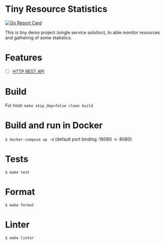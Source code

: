 Tiny Resource Statistics
=========================
[![Go Report Card](https://goreportcard.com/badge/github.com/alekns/tinyrstats)](https://goreportcard.com/report/github.com/alekns/tinyrstats)

This is tiny demo project (single service solution), to able monitor resources and gathering of some statistics.


Features
=============

- [ ] [HTTP REST API](https://github.com/alekns/tinyrstats/blob/master/http-api.apib)


Build
======

For host: `make skip_dep=false clean build`


Build and run in Docker
========================

`$ docker-compose up -d` (default port binding :18080 -> :8080)


Tests
=======

`$ make test`


Format
========

`$ make format`


Linter
========

`$ make linter`
